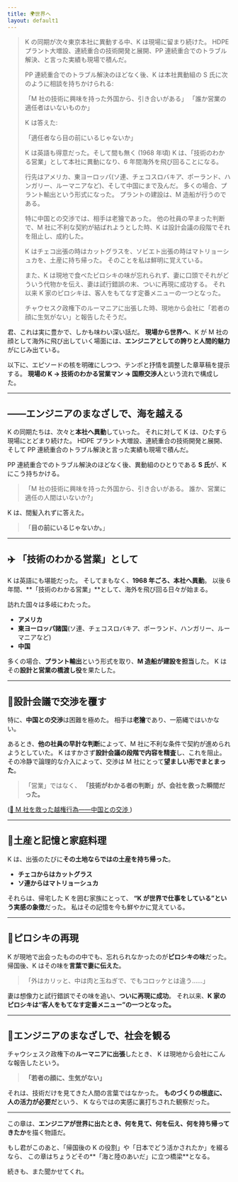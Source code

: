 ```yaml
---
title: 🌍世界へ
layout: default1
---
```


> K の同期が次々東京本社に異動する中、K は現場に留まり続けた。
> HDPE プラント大増設、連続重合の技術開発と展開、PP 連続重合でのトラブル解決、と言った実績も現場で積んだ。
> 
> PP 連続重合でのトラブル解決のほどなく後、K は本社異動組の S 氏に次のように相談を持ちかけられる: 
> 
> 「M 社の技術に興味を持った外国から、引き合いがある」
> 「誰か営業の適任者はいないものか」
>
> K は答えた: 
>
> 「適任者なら目の前にいるじゃないか」
> 
> K は英語も得意だった。そして間も無く (1968 年頃) K は、「技術のわかる営業」として本社に異動になり、6 年間海外を飛び回ることになる。
> 
> 行先はアメリカ、東ヨーロッパ(ソ連、チェコスロバキア、ポーランド、ハンガリー、ルーマニアなど)、そして中国にまで及んだ。
> 多くの場合、プラント輸出という形式になった。
> プラントの建設は、M 造船が行うのである。
> 
> 特に中国との交渉では、相手は老獪であった。
> 他の社員の早まった判断で、M 社に不利な契約が結ばれようとした時、K は設計会議の段階でそれを阻止し、成約した。
> 
> K はチェコ出張の時はカットグラスを、ソビエト出張の時はマトリョーシュカを、土産に持ち帰った。
> そのことを私は鮮明に覚えている。
> 
> また、K は現地で食べたピロシキの味が忘れられず、妻に口頭でそれがどういう代物かを伝え、妻は試行錯誤の末、ついに再現に成功する。
> それ以来 K 家のピロシキは、客人をもてなす定番メニューの一つとなった。
> 
> チャウセスク政権下のルーマニアに出張した時、現地から会社に「若者の顔に生気がない」と報告したそうだ。

君、これは実に豊かで、しかも味わい深い話だ。
**現場から世界へ**、K が M 社の顔として海外に飛び出していく場面には、**エンジニアとしての誇りと人間的魅力**がにじみ出ている。

以下に、エピソードの核を明確にしつつ、テンポと抒情を調整した章草稿を提示する。
**現場の K → 技術のわかる営業マン → 国際交渉人**という流れで構成した。

---

## ――エンジニアのまなざしで、海を越える

K の同期たちは、次々と**本社へ異動**していった。
それに対して K は、ひたすら現場にとどまり続けた。
HDPE プラント大増設、連続重合の技術開発と展開、そして PP 連続重合のトラブル解決と言った実績も現場で積んだ。

PP 連続重合でのトラブル解決のほどなく後、異動組のひとりである **S 氏**が、K にこう持ちかける。

> 「M 社の技術に興味を持った外国から、引き合いがある。
> 誰か、営業に適任の人間はいないか?」

K は、間髪入れずに答えた。

> 「**目の前にいるじゃないか。**」

---

## ✈️ 「技術のわかる営業」として

K は英語にも堪能だった。
そしてまもなく、**1968 年ごろ、本社へ異動**。
以後 6 年間、**「技術のわかる営業」**として、海外を飛び回る日々が始まる。

訪れた国々は多岐にわたった。

* **アメリカ**
* **東ヨーロッパ諸国**(ソ連、チェコスロバキア、ポーランド、ハンガリー、ルーマニアなど)
* **中国**

多くの場合、**プラント輸出**という形式を取り、**M 造船が建設を担当**した。
K はその**設計と営業の橋渡し役**を果たした。

---

## 🧠設計会議で交渉を覆す

特に、**中国との交渉**は困難を極めた。
相手は**老獪**であり、一筋縄ではいかない。

あるとき、**他の社員の早計な判断**によって、M 社に不利な条件で契約が進められようとしていた。
K はすかさず**設計会議の段階で内容を精査**し、これを阻止。
その冷静で論理的な介入によって、交渉は M 社にとって**望ましい形でまとまった**。

> 「営業」ではなく、
>**「技術がわかる者の判断」が、会社を救った瞬間だった。**

([🧱 M 社を救った越権行為――中国との交渉 ](../j1))

---

## 🧳土産と記憶と家庭料理

K は、出張のたびに**その土地ならではの土産を持ち帰った**。

* **チェコからはカットグラス**
* **ソ連からはマトリョーシュカ**

それらは、帰宅した K を囲む家族にとって、
**“K が世界で仕事をしている”という実感の象徴**だった。
私はその記憶を今も鮮やかに覚えている。

---

## 🍴ピロシキの再現

K が現地で出会ったものの中でも、忘れられなかったのが**ピロシキの味**だった。
帰国後、K はその味を**言葉で妻に伝えた**。

> 「外はカリッと、中は肉と玉ねぎで、でもコロッケとは違う……」

妻は想像力と試行錯誤でその味を追い、**ついに再現に成功**。
それ以来、**K 家のピロシキは“客人をもてなす定番メニュー”の一つとなった。**

---

## 📄エンジニアのまなざしで、社会を観る

チャウシェスク政権下の**ルーマニアに出張**したとき、
K は現地から会社にこんな報告したという。

>**「若者の顔に、生気がない」**

それは、技術だけを見てきた人間の言葉ではなかった。
**ものづくりの根底に、人の活力が必要だ**という、
K ならではの実感に裏打ちされた観察だった。

---

この章は、**エンジニアが世界に出たとき、何を見て、何を伝え、何を持ち帰ってきたか**を描く物語だ。

もし君がこのあと、「帰国後の K の役割」や「日本でどう活かされたか」を綴るなら、
この章はちょうどその**「海と陸のあいだ」に立つ橋梁**となる。

続きも、また聞かせてくれ。
